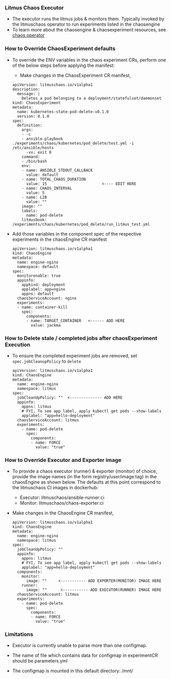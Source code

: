 ### Litmus Chaos Executor

-   The executor runs the litmus jobs & monitors them. Typically invoked by the litmuschaos operator to run
    experiments listed in the chaosengine
-   To learn more about the chaosengine & chaosexperiment resources, see [chaos operator](https://github.com/litmuschaos/chaos-operator)

### How to Override ChaosExperiment defaults

-   To override the ENV variables in the chaos experiment CRs, perform one of the below steps before applying the manifest:

    -   Make changes in the ChaosExperiment CR manifest,

    ```
    apiVersion: litmuschaos.io/v1alpha1
    description:
      message: |
        Deletes a pod belonging to a deployment/statefulset/daemonset
    kind: ChaosExperiment
    metadata:
      name: kubernetes-state-pod-delete-v0.1.0
      version: 0.1.0
    spec:
      definition:
        args:
        - -c
        - ansible-playbook ./experiments/chaos/kubernetes/pod_delete/test.yml -i /etc/ansible/hosts
          -vv; exit 0
        command:
        - /bin/bash
        env:
        - name: ANSIBLE_STDOUT_CALLBACK
          value: default
        - name: TOTAL_CHAOS_DURATION 
          value: 15                        <---- EDIT HERE
        - name: CHAOS_INTERVAL
          value: 5
        - name: LIB
          value: ""
        image: ""
        labels:
          name: pod-delete
        litmusbook: /experiments/chaos/kubernetes/pod_delete/run_litmus_test.yml
    ```    

-   Add those variables in the component spec of the respective experiments in the chaosEngine CR manifest

    ```
    apiVersion: litmuschaos.io/v1alpha1
    kind: ChaosEngine
    metadata:
      name: engine-nginx
      namespace: default
    spec:
      monitorenable: true 
      appinfo:
        appkind: deployment
        applabel: app=nginx
        appns: default    
      chaosServiceAccount: nginx
      experiments:
      - name: container-kill
        spec:
          components:
          - name: TARGET_CONTAINER   <------ ADD HERE  
            value: jackma
    ```
    
### How to Delete stale / completed jobs after chaosExperiment Execution

-   To ensure the completed experiment jobs are removed, set `spec.jobCleanupPolicy` to `delete`

    ```
    apiVersion: litmuschaos.io/v1alpha1
    kind: ChaosEngine
    metadata:
      name: engine-nginx
      namespace: litmus 
    spec:
      jobCleanUpPolicy: ""  <-------------- ADD HERE
      appinfo: 
        appns: litmus
        # FYI, To see app label, apply kubectl get pods --show-labels
        applabel: "app=hello-deployment" 
      chaosServiceAccount: litmus 
      experiments:
        - name: pod-delete
          spec:
            components:
            - name: FORCE
              value: "true"
    ```
    
### How to Override Executor and Exporter image

-   To provide a chaos executor (runner) & exporter (monitor) of choice, provide the image names (in the form registry/user/image:tag) in the chaosEngine as shown below. The defaults at this point correspond to the litmuschaos CI images in dockerhub:
    
    -  Executor: litmuschaos/ansible-runner:ci
    -  Monitor: litmuschaos/chaos-exporter:ci

-  Make changes in the ChaosEngine CR manifest,
        
    ```
    apiVersion: litmuschaos.io/v1alpha1
    kind: ChaosEngine
    metadata:
      name: engine-nginx
      namespace: litmus 
    spec:
      jobCleanUpPolicy: ""  
      appinfo: 
        appns: litmus
        # FYI, To see app label, apply kubectl get pods --show-labels
        applabel: "app=hello-deployment"
      components:
        monitor:
          image: ""     <----------- ADD EXPORTER(MONITOR) IMAGE HERE
        runner:
          image: ""      <----------- ADD EXECUTOR(RUNNER) IMAGE HERE
      chaosServiceAccount: litmus 
      experiments:
        - name: pod-delete
          spec:
            components:
            - name: FORCE
              value: "true"
    ```

### Limitations

-   Executor is currently unable to parse more than one configmap.

-   The name of file which contains data for configmap in experimentCR should be parameters.yml

-   The configmap is mounted in this default directory: /mnt/ 
